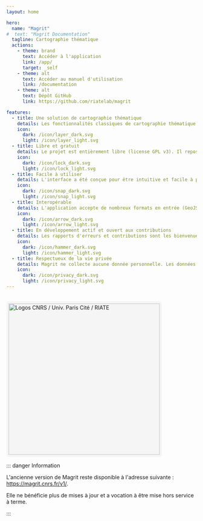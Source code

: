 ```yaml
---
layout: home

hero:
  name: "Magrit"
#  text: "Magrit Documentation"
  tagline: Cartographie thématique
  actions:
    - theme: brand
      text: Accéder à l'application
      link: /app/
      target: _self
    - theme: alt
      text: Accéder au manuel d'utilisation
      link: /documentation
    - theme: alt
      text: Dépôt GitHub
      link: https://github.com/riatelab/magrit

features:
  - title: Une solution de cartographie thématique
    details: Les fonctionnalités classiques de cartographie thématique couplées à des méthodes innovantes (symboles proportionnels, cartes choroplèthes, cartes des discontinuités, cartes lissées, carroyages, anamorphose, etc.).
    icon: 
      dark: /icon/layer_dark.svg
      light: /icon/layer_light.svg
  - title: Libre et gratuit
    details: Le projet est entièrement libre (license GPL v3). Il repose sur une suite moderne de technologies libres et open-source.
    icon: 
      dark: /icon/lock_dark.svg
      light: /icon/lock_light.svg
  - title: Facile à utiliser
    details: L'interface a été conçue pour être intuitive et facile à prendre en main. Elle permet d'enseigner et d'apprendre la cartographie thématique.
    icon: 
      dark: /icon/snap_dark.svg
      light: /icon/snap_light.svg
  - title: Interopérable
    details: L'application accepte de nombreux formats en entrée (GeoJSON, Shapefile, GeoPackage, CSV, etc.). Elle permet d'exporter la carte réalisée dans plusieurs formats ainsi que sauvegarder un "fichier-projet".
    icon: 
      dark: /icon/arrow_dark.svg
      light: /icon/arrow_light.svg
  - title: En développement actif et ouvert aux contributions
    details: Les rapports d'erreurs et contributions sont les bienvenues. Ils sont possibles via la plateforme GitHub. Par ailleurs, l'application est toujours en développement actif et de nouvelles fonctionnalités sont déjà prévues !
    icon: 
      dark: /icon/hammer_dark.svg
      light: /icon/hammer_light.svg
  - title: Respectueux de la vie privée
    details: Magrit ne collecte aucune donnée personnelle. Les données que vous utilisez dans l'application ne sont pas transmises à des serveurs distants et restent dans votre navigateur.
    icon: 
      dark: /icon/privacy_dark.svg
      light: /icon/privacy_light.svg
---
```


<div>
    <br />
    <a href="https://riate.cnrs.fr" target="_blank" rel="noopener noreferrer">
    <img src="/logos-footer.png" style="margin:auto;border: 6px solid whitesmoke !important;background: whitesmoke; border-radius: 6px; width:400px" alt="Logos CNRS / Univ. Paris Cité / RIATE">
    </a>
</div>


::: danger Information

L'ancienne version de Magrit reste disponible à l'adresse suivante : <a target="_self" href="https://magrit.cnrs.fr/v1/">https://magrit.cnrs.fr/v1/</a>.

Elle ne bénéficie plus de mises à jour et a vocation à être mise hors service à terme.

:::